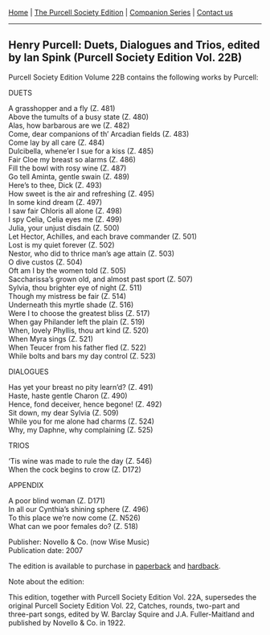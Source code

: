 [Home](../index.md)  |  [The Purcell Society Edition](../purcell-society-edition.md)  |  [Companion Series](../purcell-society-companion-series.md)  |  [Contact us](../contact-us.md)

***  

## Henry Purcell: Duets, Dialogues and Trios, edited by Ian Spink (Purcell Society Edition Vol. 22B)  

Purcell Society Edition Volume 22B contains the following works by Purcell:  

DUETS  

A grasshopper and a fly (Z. 481)  
Above the tumults of a busy state (Z. 480)  
Alas, how barbarous are we (Z. 482)  
Come, dear companions of th’ Arcadian fields (Z. 483)  
Come lay by all care (Z. 484)  
Dulcibella, whene’er I sue for a kiss (Z. 485)  
Fair Cloe my breast so alarms (Z. 486)  
Fill the bowl with rosy wine (Z. 487)  
Go tell Aminta, gentle swain (Z. 489)  
Here’s to thee, Dick (Z. 493)  
How sweet is the air and refreshing (Z. 495)  
In some kind dream (Z. 497)  
I saw fair Chloris all alone (Z. 498)  
I spy Celia, Celia eyes me (Z. 499)  
Julia, your unjust disdain (Z. 500)  
Let Hector, Achilles, and each brave commander (Z. 501)  
Lost is my quiet forever (Z. 502)  
Nestor, who did to thrice man’s age attain (Z. 503)  
O dive custos (Z. 504)  
Oft am I by the women told (Z. 505)  
Saccharissa’s grown old, and almost past sport (Z. 507)  
Sylvia, thou brighter eye of night (Z. 511)  
Though my mistress be fair (Z. 514)  
Underneath this myrtle shade (Z. 516)  
Were I to choose the greatest bliss (Z. 517)  
When gay Philander left the plain (Z. 519)  
When, lovely Phyllis, thou art kind (Z. 520)  
When Myra sings (Z. 521)  
When Teucer from his father fled (Z. 522)  
While bolts and bars my day control (Z. 523)  

DIALOGUES  

Has yet your breast no pity learn’d?  (Z. 491)  
Haste, haste gentle Charon  (Z. 490)  
Hence, fond deceiver, hence begone!  (Z. 492)  
Sit down, my dear Sylvia  (Z. 509)  
While you for me alone had charms  (Z. 524)  
Why, my Daphne, why complaining  (Z. 525)  

TRIOS  

‘Tis wine was made to rule the day  (Z. 546)  
When the cock begins to crow  (Z. D172)  

APPENDIX  

A poor blind woman (Z. D171)  
In all our Cynthia’s shining sphere (Z. 496)  
To this place we’re now come  (Z.  N526)  
What can we poor females do?  (Z. 518)  


Publisher: Novello & Co. (now Wise Music)  
Publication date: 2007

The edition is available to purchase in [paperback](https://www.musicroom.com/product/musnov151022b/henry-purcell-duets-dialogues-and-trios-mixed-choir.aspx) and [hardback](https://www.musicroom.com/product/musnov151022b-01/henry-purcell-duets-dialogues-and-trios-vocal.aspx). 

Note about the edition:  

This edition, together with Purcell Society Edition Vol. 22A, supersedes the original Purcell Society Edition Vol. 22, Catches, rounds, two-part and three-part songs, edited by W. Barclay Squire and J.A. Fuller-Maitland and published by Novello & Co. in 1922.  

